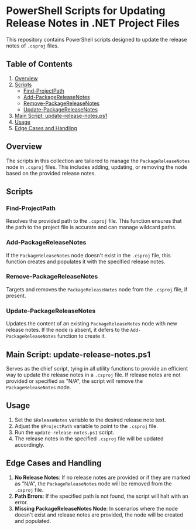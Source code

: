 # PowerShell Scripts for Updating Release Notes in .NET Project Files

This repository contains PowerShell scripts designed to update the release notes of `.csproj` files.

## Table of Contents

1. [Overview](#overview)
2. [Scripts](#scripts)
   - [Find-ProjectPath](#find-projectpath)
   - [Add-PackageReleaseNotes](#add-packagereleasenotes)
   - [Remove-PackageReleaseNotes](#remove-packagereleasenotes)
   - [Update-PackageReleaseNotes](#update-packagereleasenotes)
3. [Main Script: update-release-notes.ps1](#main-script-update-release-notesps1)
4. [Usage](#usage)
5. [Edge Cases and Handling](#edge-cases-and-handling)

## Overview

The scripts in this collection are tailored to manage the `PackageReleaseNotes` node in `.csproj` files. This includes adding, updating, or removing the node based on the provided release notes.

## Scripts

### Find-ProjectPath

Resolves the provided path to the `.csproj` file. This function ensures that the path to the project file is accurate and can manage wildcard paths.

### Add-PackageReleaseNotes

If the `PackageReleaseNotes` node doesn't exist in the `.csproj` file, this function creates and populates it with the specified release notes.

### Remove-PackageReleaseNotes

Targets and removes the `PackageReleaseNotes` node from the `.csproj` file, if present.

### Update-PackageReleaseNotes

Updates the content of an existing `PackageReleaseNotes` node with new release notes. If the node is absent, it defers to the `Add-PackageReleaseNotes` function to create it.

## Main Script: update-release-notes.ps1

Serves as the chief script, tying in all utility functions to provide an efficient way to update the release notes in a `.csproj` file. If release notes are not provided or specified as "N/A", the script will remove the `PackageReleaseNotes` node.

## Usage

1. Set the `$ReleaseNotes` variable to the desired release note text.
2. Adjust the `$ProjectPath` variable to point to the `.csproj` file.
3. Run the `update-release-notes.ps1` script.
4. The release notes in the specified `.csproj` file will be updated accordingly.

## Edge Cases and Handling

1. **No Release Notes**: If no release notes are provided or if they are marked as "N/A", the `PackageReleaseNotes` node will be removed from the `.csproj` file.
2. **Path Errors**: If the specified path is not found, the script will halt with an error.
3. **Missing PackageReleaseNotes Node**: In scenarios where the node doesn't exist and release notes are provided, the node will be created and populated.
